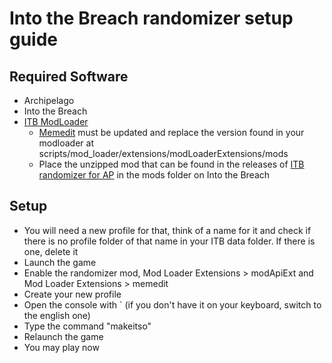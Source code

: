 # Into the Breach randomizer setup guide

## Required Software
- Archipelago
- Into the Breach
- [ITB ModLoader](https://github.com/itb-community/ITB-ModLoader)
  - [Memedit](https://github.com/itb-community/memedit) must be updated and replace the version found in your modloader at scripts/mod_loader/extensions/modLoaderExtensions/mods
  - Place the unzipped mod that can be found in the releases of [ITB randomizer for AP](https://github.com/Ishigh1/ITB-randomizer-for-AP) in the mods folder on Into the Breach

## Setup
- You will need a new profile for that, think of a name for it and check if there is no profile folder of that name in your ITB data folder. If there is one, delete it
- Launch the game
- Enable the randomizer mod, Mod Loader Extensions > modApiExt and Mod Loader Extensions > memedit
- Create your new profile
- Open the console with ` (if you don't have it on your keyboard, switch to the english one)
- Type the command "makeitso"
- Relaunch the game
- You may play now